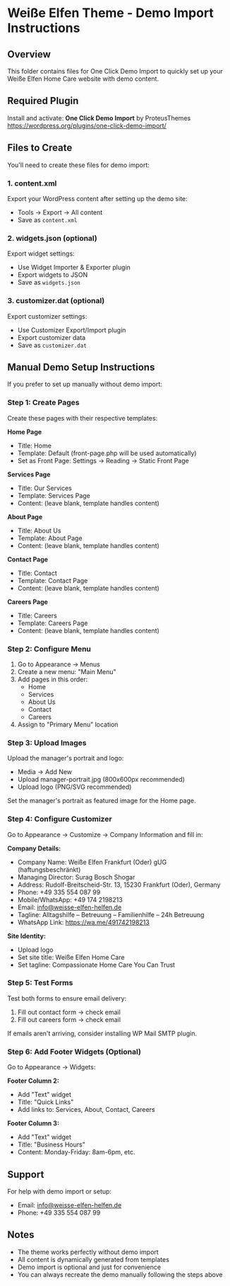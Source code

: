 # Weiße Elfen Theme - Demo Import Instructions

## Overview
This folder contains files for One Click Demo Import to quickly set up your Weiße Elfen Home Care website with demo content.

## Required Plugin
Install and activate: **One Click Demo Import** by ProteusThemes
https://wordpress.org/plugins/one-click-demo-import/

## Files to Create

You'll need to create these files for demo import:

### 1. content.xml
Export your WordPress content after setting up the demo site:
- Tools → Export → All content
- Save as `content.xml`

### 2. widgets.json (optional)
Export widget settings:
- Use Widget Importer & Exporter plugin
- Export widgets to JSON
- Save as `widgets.json`

### 3. customizer.dat (optional)
Export customizer settings:
- Use Customizer Export/Import plugin
- Export customizer data
- Save as `customizer.dat`

## Manual Demo Setup Instructions

If you prefer to set up manually without demo import:

### Step 1: Create Pages

Create these pages with their respective templates:

**Home Page**
- Title: Home
- Template: Default (front-page.php will be used automatically)
- Set as Front Page: Settings → Reading → Static Front Page

**Services Page**
- Title: Our Services
- Template: Services Page
- Content: (leave blank, template handles content)

**About Page**
- Title: About Us
- Template: About Page
- Content: (leave blank, template handles content)

**Contact Page**
- Title: Contact
- Template: Contact Page
- Content: (leave blank, template handles content)

**Careers Page**
- Title: Careers
- Template: Careers Page
- Content: (leave blank, template handles content)

### Step 2: Configure Menu

1. Go to Appearance → Menus
2. Create a new menu: "Main Menu"
3. Add pages in this order:
   - Home
   - Services
   - About Us
   - Contact
   - Careers
4. Assign to "Primary Menu" location

### Step 3: Upload Images

Upload the manager's portrait and logo:
- Media → Add New
- Upload manager-portrait.jpg (800x600px recommended)
- Upload logo (PNG/SVG recommended)

Set the manager's portrait as featured image for the Home page.

### Step 4: Configure Customizer

Go to Appearance → Customize → Company Information and fill in:

**Company Details:**
- Company Name: Weiße Elfen Frankfurt (Oder) gUG (haftungsbeschränkt)
- Managing Director: Surag Bosch Shogar
- Address: Rudolf-Breitscheid-Str. 13, 15230 Frankfurt (Oder), Germany
- Phone: +49 335 554 087 99
- Mobile/WhatsApp: +49 174 2198213
- Email: info@weisse-elfen-helfen.de
- Tagline: Alltagshilfe – Betreuung – Familienhilfe – 24h Betreuung
- WhatsApp Link: https://wa.me/491742198213

**Site Identity:**
- Upload logo
- Set site title: Weiße Elfen Home Care
- Set tagline: Compassionate Home Care You Can Trust

### Step 5: Test Forms

Test both forms to ensure email delivery:
1. Fill out contact form → check email
2. Fill out careers form → check email

If emails aren't arriving, consider installing WP Mail SMTP plugin.

### Step 6: Add Footer Widgets (Optional)

Go to Appearance → Widgets:

**Footer Column 2:**
- Add "Text" widget
- Title: "Quick Links"
- Add links to: Services, About, Contact, Careers

**Footer Column 3:**
- Add "Text" widget
- Title: "Business Hours"
- Content: Monday-Friday: 8am-6pm, etc.

## Support

For help with demo import or setup:
- Email: info@weisse-elfen-helfen.de
- Phone: +49 335 554 087 99

## Notes

- The theme works perfectly without demo import
- All content is dynamically generated from templates
- Demo import is optional and just for convenience
- You can always recreate the demo manually following the steps above
